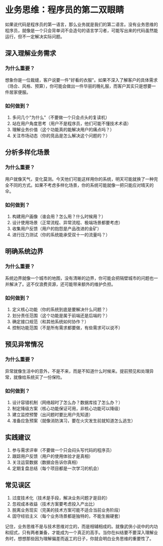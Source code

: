 # 业务思维：程序员的第二双眼睛

如果说代码是程序员的第一语言，那么业务就是我们的第二语言。没有业务思维的程序员，就像是一个只会背单词不会造句的语言学习者，可能写出来的代码虽然能运行，但不一定解决实际问题。

## 深入理解业务需求

### 为什么重要？
想象你是一位裁缝，客户说要一件"好看的衣服"。如果不深入了解客户的具体需求（场合、风格、预算），你可能会做出一件华丽的晚礼服，而客户其实只是想要一件居家便服。

### 如何做到？
1. 多问几个"为什么"（不要做一个只会点头的复读机）
2. 站在用户角度思考（用户不是程序员，他们可能不懂技术术语）
3. 理解业务价值（这个功能真的能解决用户的痛点吗？）
4. 关注市场动态（你的竞品是怎么解决这个问题的？）

## 分析多样化场景

### 为什么重要？
用户就像天气，变化莫测。今天他们可能这样用你的系统，明天可能就换了一种完全不同的方式。如果不考虑多样化场景，你的系统可能就像一把只能应对晴天的伞。

### 如何做到？
1. 构建用户画像（谁会用？怎么用？什么时候用？）
2. 设计使用场景（正常流程、异常流程、极端场景都要考虑）
3. 收集用户反馈（用户的抱怨是产品改进的金矿）
4. 进行压力测试（你的系统能承受双十一的流量吗？）

## 明确系统边界

### 为什么重要？
系统边界就像一个城市的地图，没有清晰的边界，你可能会把隔壁城市的问题也一并解决了。这不仅浪费资源，还可能带来额外的维护负担。

### 如何做到？
1. 定义核心功能（你的系统到底是要解决什么问题？）
2. 划分责任范围（这个功能是属于前端还是后端的？）
3. 确定接口规范（和其他系统如何协作？）
4. 控制功能范围（不是所有需求都要做，有些需求可以说不）

## 预见异常情况

### 为什么重要？
异常就像生活中的意外，不是不来，而是不知道什么时候来。提前预见和处理异常，就像给系统买了一份保险。

### 如何做到？
1. 设计容错机制（网络超时了怎么办？数据库挂了怎么办？）
2. 制定降级方案（核心功能保证可用，非核心功能可以降级）
3. 建立监控预警（出问题时要比用户先知道）
4. 准备应急预案（就像消防演习，要在火灾发生前就知道怎么逃生）

## 实践建议

1. 参与需求评审（不要做一个只会闷头写代码的程序员）
2. 跟踪用户反馈（用户的使用体验才是真相）
3. 关注运营数据（数据会告诉你真相）
4. 定期复盘总结（每个项目都是一次学习的机会）

## 常见误区

1. 过度技术化（技术是手段，解决业务问题才是目的）
2. 忽视成本收益（技术方案要考虑投入产出比）
3. 脱离业务现实（完美的技术方案可能不适合当前业务阶段）
4. 固守经验主义（每个业务场景都是独特的，不能生搬硬套）

记住，业务思维不是与技术思维对立的，而是相辅相成的。就像武侠小说中的内功和招式，只有两者兼备，才能成为一个真正的高手。当你在纠结要不要深入理解业务时，想想那些因为理解偏差而返工的日子，你就会明白业务思维的重要性了。